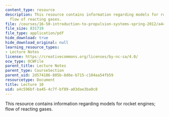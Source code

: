 ```yaml
---
content_type: resource
description: This resource contains information regarding models for rocket engines;
  flow of reacting gases.
file: /courses/16-50-introduction-to-propulsion-systems-spring-2012/a4c596bfba454c7fbf89a03dae3ba9c8_MIT16_50S12_lec10.pdf
file_size: 831719
file_type: application/pdf
hide_download: true
hide_download_original: null
learning_resource_types:
- Lecture Notes
license: https://creativecommons.org/licenses/by-nc-sa/4.0/
ocw_type: OCWFile
parent_title: Lecture Notes
parent_type: CourseSection
parent_uid: 2d574186-805b-8d6e-b715-c104aa54fb59
resourcetype: Document
title: Lecture 10
uid: a4c596bf-ba45-4c7f-bf89-a03dae3ba9c8
---
```

This resource contains information regarding models for rocket engines; flow of reacting gases.